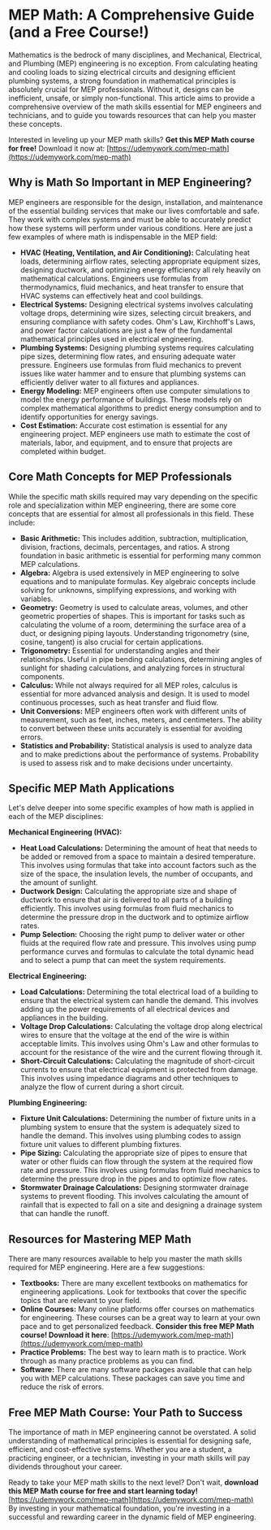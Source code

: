 # MEP Math: A Comprehensive Guide (and a Free Course!)

Mathematics is the bedrock of many disciplines, and Mechanical, Electrical, and Plumbing (MEP) engineering is no exception. From calculating heating and cooling loads to sizing electrical circuits and designing efficient plumbing systems, a strong foundation in mathematical principles is absolutely crucial for MEP professionals. Without it, designs can be inefficient, unsafe, or simply non-functional. This article aims to provide a comprehensive overview of the math skills essential for MEP engineers and technicians, and to guide you towards resources that can help you master these concepts.

Interested in leveling up your MEP math skills? **Get this MEP Math course for free!** Download it now at: [https://udemywork.com/mep-math](https://udemywork.com/mep-math)

## Why is Math So Important in MEP Engineering?

MEP engineers are responsible for the design, installation, and maintenance of the essential building services that make our lives comfortable and safe. They work with complex systems and must be able to accurately predict how these systems will perform under various conditions. Here are just a few examples of where math is indispensable in the MEP field:

*   **HVAC (Heating, Ventilation, and Air Conditioning):** Calculating heat loads, determining airflow rates, selecting appropriate equipment sizes, designing ductwork, and optimizing energy efficiency all rely heavily on mathematical calculations. Engineers use formulas from thermodynamics, fluid mechanics, and heat transfer to ensure that HVAC systems can effectively heat and cool buildings.
*   **Electrical Systems:** Designing electrical systems involves calculating voltage drops, determining wire sizes, selecting circuit breakers, and ensuring compliance with safety codes. Ohm's Law, Kirchhoff's Laws, and power factor calculations are just a few of the fundamental mathematical principles used in electrical engineering.
*   **Plumbing Systems:** Designing plumbing systems requires calculating pipe sizes, determining flow rates, and ensuring adequate water pressure. Engineers use formulas from fluid mechanics to prevent issues like water hammer and to ensure that plumbing systems can efficiently deliver water to all fixtures and appliances.
*   **Energy Modeling:** MEP engineers often use computer simulations to model the energy performance of buildings. These models rely on complex mathematical algorithms to predict energy consumption and to identify opportunities for energy savings.
*   **Cost Estimation:** Accurate cost estimation is essential for any engineering project. MEP engineers use math to estimate the cost of materials, labor, and equipment, and to ensure that projects are completed within budget.

## Core Math Concepts for MEP Professionals

While the specific math skills required may vary depending on the specific role and specialization within MEP engineering, there are some core concepts that are essential for almost all professionals in this field. These include:

*   **Basic Arithmetic:** This includes addition, subtraction, multiplication, division, fractions, decimals, percentages, and ratios. A strong foundation in basic arithmetic is essential for performing many common MEP calculations.
*   **Algebra:** Algebra is used extensively in MEP engineering to solve equations and to manipulate formulas. Key algebraic concepts include solving for unknowns, simplifying expressions, and working with variables.
*   **Geometry:** Geometry is used to calculate areas, volumes, and other geometric properties of shapes. This is important for tasks such as calculating the volume of a room, determining the surface area of a duct, or designing piping layouts. Understanding trigonometry (sine, cosine, tangent) is also crucial for certain applications.
*   **Trigonometry:** Essential for understanding angles and their relationships. Useful in pipe bending calculations, determining angles of sunlight for shading calculations, and analyzing forces in structural components.
*   **Calculus:** While not always required for all MEP roles, calculus is essential for more advanced analysis and design. It is used to model continuous processes, such as heat transfer and fluid flow.
*   **Unit Conversions:** MEP engineers often work with different units of measurement, such as feet, inches, meters, and centimeters. The ability to convert between these units accurately is essential for avoiding errors.
*   **Statistics and Probability:** Statistical analysis is used to analyze data and to make predictions about the performance of systems. Probability is used to assess risk and to make decisions under uncertainty.

## Specific MEP Math Applications

Let's delve deeper into some specific examples of how math is applied in each of the MEP disciplines:

**Mechanical Engineering (HVAC):**

*   **Heat Load Calculations:** Determining the amount of heat that needs to be added or removed from a space to maintain a desired temperature. This involves using formulas that take into account factors such as the size of the space, the insulation levels, the number of occupants, and the amount of sunlight.
*   **Ductwork Design:** Calculating the appropriate size and shape of ductwork to ensure that air is delivered to all parts of a building efficiently. This involves using formulas from fluid mechanics to determine the pressure drop in the ductwork and to optimize airflow rates.
*   **Pump Selection:** Choosing the right pump to deliver water or other fluids at the required flow rate and pressure. This involves using pump performance curves and formulas to calculate the total dynamic head and to select a pump that can meet the system requirements.

**Electrical Engineering:**

*   **Load Calculations:** Determining the total electrical load of a building to ensure that the electrical system can handle the demand. This involves adding up the power requirements of all electrical devices and appliances in the building.
*   **Voltage Drop Calculations:** Calculating the voltage drop along electrical wires to ensure that the voltage at the end of the wire is within acceptable limits. This involves using Ohm's Law and other formulas to account for the resistance of the wire and the current flowing through it.
*   **Short-Circuit Calculations:** Calculating the magnitude of short-circuit currents to ensure that electrical equipment is protected from damage. This involves using impedance diagrams and other techniques to analyze the flow of current during a short circuit.

**Plumbing Engineering:**

*   **Fixture Unit Calculations:** Determining the number of fixture units in a plumbing system to ensure that the system is adequately sized to handle the demand. This involves using plumbing codes to assign fixture unit values to different plumbing fixtures.
*   **Pipe Sizing:** Calculating the appropriate size of pipes to ensure that water or other fluids can flow through the system at the required flow rate and pressure. This involves using formulas from fluid mechanics to determine the pressure drop in the pipes and to optimize flow rates.
*   **Stormwater Drainage Calculations:** Designing stormwater drainage systems to prevent flooding. This involves calculating the amount of rainfall that is expected to fall on a site and designing a drainage system that can handle the runoff.

## Resources for Mastering MEP Math

There are many resources available to help you master the math skills required for MEP engineering. Here are a few suggestions:

*   **Textbooks:** There are many excellent textbooks on mathematics for engineering applications. Look for textbooks that cover the specific topics that are relevant to your field.
*   **Online Courses:** Many online platforms offer courses on mathematics for engineering. These courses can be a great way to learn at your own pace and to get personalized feedback. **Consider this free MEP Math course! Download it here**: [https://udemywork.com/mep-math](https://udemywork.com/mep-math)
*   **Practice Problems:** The best way to learn math is to practice. Work through as many practice problems as you can find.
*   **Software:** There are many software packages available that can help you with MEP calculations. These packages can save you time and reduce the risk of errors.

## Free MEP Math Course: Your Path to Success

The importance of math in MEP engineering cannot be overstated. A solid understanding of mathematical principles is essential for designing safe, efficient, and cost-effective systems. Whether you are a student, a practicing engineer, or a technician, investing in your math skills will pay dividends throughout your career.

Ready to take your MEP math skills to the next level? Don't wait, **download this MEP Math course for free and start learning today!** [https://udemywork.com/mep-math](https://udemywork.com/mep-math) By investing in your mathematical foundation, you're investing in a successful and rewarding career in the dynamic field of MEP engineering.
